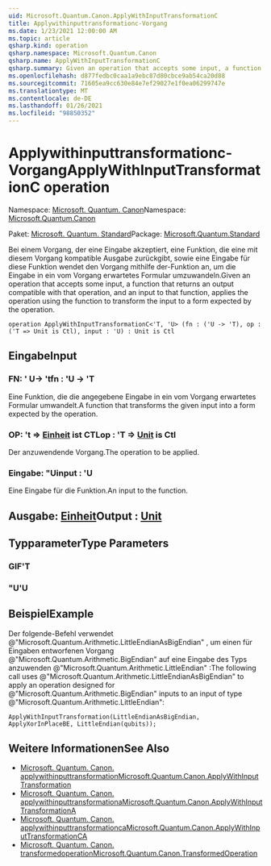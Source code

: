 ```yaml
---
uid: Microsoft.Quantum.Canon.ApplyWithInputTransformationC
title: Applywithinputtransformationc-Vorgang
ms.date: 1/23/2021 12:00:00 AM
ms.topic: article
qsharp.kind: operation
qsharp.namespace: Microsoft.Quantum.Canon
qsharp.name: ApplyWithInputTransformationC
qsharp.summary: Given an operation that accepts some input, a function that returns an output compatible with that operation, and an input to that function, applies the operation using the function to transform the input to a form expected by the operation.
ms.openlocfilehash: d877fedbc0caa1a9ebc87d80cbce9ab54ca20d88
ms.sourcegitcommit: 71605ea9cc630e84e7ef29027e1f0ea06299747e
ms.translationtype: MT
ms.contentlocale: de-DE
ms.lasthandoff: 01/26/2021
ms.locfileid: "98850352"
---
```

# <a name="applywithinputtransformationc-operation"></a><span data-ttu-id="606a2-102">Applywithinputtransformationc-Vorgang</span><span class="sxs-lookup"><span data-stu-id="606a2-102">ApplyWithInputTransformationC operation</span></span>

<span data-ttu-id="606a2-103">Namespace: [Microsoft. Quantum. Canon](xref:Microsoft.Quantum.Canon)</span><span class="sxs-lookup"><span data-stu-id="606a2-103">Namespace: [Microsoft.Quantum.Canon](xref:Microsoft.Quantum.Canon)</span></span>

<span data-ttu-id="606a2-104">Paket: [Microsoft. Quantum. Standard](https://nuget.org/packages/Microsoft.Quantum.Standard)</span><span class="sxs-lookup"><span data-stu-id="606a2-104">Package: [Microsoft.Quantum.Standard](https://nuget.org/packages/Microsoft.Quantum.Standard)</span></span>


<span data-ttu-id="606a2-105">Bei einem Vorgang, der eine Eingabe akzeptiert, eine Funktion, die eine mit diesem Vorgang kompatible Ausgabe zurückgibt, sowie eine Eingabe für diese Funktion wendet den Vorgang mithilfe der-Funktion an, um die Eingabe in ein vom Vorgang erwartetes Formular umzuwandeln.</span><span class="sxs-lookup"><span data-stu-id="606a2-105">Given an operation that accepts some input, a function that returns an output compatible with that operation, and an input to that function, applies the operation using the function to transform the input to a form expected by the operation.</span></span>

```qsharp
operation ApplyWithInputTransformationC<'T, 'U> (fn : ('U -> 'T), op : ('T => Unit is Ctl), input : 'U) : Unit is Ctl
```


## <a name="input"></a><span data-ttu-id="606a2-106">Eingabe</span><span class="sxs-lookup"><span data-stu-id="606a2-106">Input</span></span>

### <a name="fn--u---t"></a><span data-ttu-id="606a2-107">FN: ' U-> 't</span><span class="sxs-lookup"><span data-stu-id="606a2-107">fn : 'U -> 'T</span></span>

<span data-ttu-id="606a2-108">Eine Funktion, die die angegebene Eingabe in ein vom Vorgang erwartetes Formular umwandelt.</span><span class="sxs-lookup"><span data-stu-id="606a2-108">A function that transforms the given input into a form expected by the operation.</span></span>


### <a name="op--t--unit--is-ctl"></a><span data-ttu-id="606a2-109">OP: 't => [Einheit](xref:microsoft.quantum.lang-ref.unit)  ist CTL</span><span class="sxs-lookup"><span data-stu-id="606a2-109">op : 'T => [Unit](xref:microsoft.quantum.lang-ref.unit)  is Ctl</span></span>

<span data-ttu-id="606a2-110">Der anzuwendende Vorgang.</span><span class="sxs-lookup"><span data-stu-id="606a2-110">The operation to be applied.</span></span>


### <a name="input--u"></a><span data-ttu-id="606a2-111">Eingabe: "U</span><span class="sxs-lookup"><span data-stu-id="606a2-111">input : 'U</span></span>

<span data-ttu-id="606a2-112">Eine Eingabe für die Funktion.</span><span class="sxs-lookup"><span data-stu-id="606a2-112">An input to the function.</span></span>



## <a name="output--unit"></a><span data-ttu-id="606a2-113">Ausgabe: [Einheit](xref:microsoft.quantum.lang-ref.unit)</span><span class="sxs-lookup"><span data-stu-id="606a2-113">Output : [Unit](xref:microsoft.quantum.lang-ref.unit)</span></span>



## <a name="type-parameters"></a><span data-ttu-id="606a2-114">Typparameter</span><span class="sxs-lookup"><span data-stu-id="606a2-114">Type Parameters</span></span>

### <a name="t"></a><span data-ttu-id="606a2-115">GIF</span><span class="sxs-lookup"><span data-stu-id="606a2-115">'T</span></span>


### <a name="u"></a><span data-ttu-id="606a2-116">"U</span><span class="sxs-lookup"><span data-stu-id="606a2-116">'U</span></span>



## <a name="example"></a><span data-ttu-id="606a2-117">Beispiel</span><span class="sxs-lookup"><span data-stu-id="606a2-117">Example</span></span>

<span data-ttu-id="606a2-118">Der folgende-Befehl verwendet @"Microsoft.Quantum.Arithmetic.LittleEndianAsBigEndian" , um einen für Eingaben entworfenen Vorgang @"Microsoft.Quantum.Arithmetic.BigEndian" auf eine Eingabe des Typs anzuwenden @"Microsoft.Quantum.Arithmetic.LittleEndian" :</span><span class="sxs-lookup"><span data-stu-id="606a2-118">The following call uses @"Microsoft.Quantum.Arithmetic.LittleEndianAsBigEndian" to apply an operation designed for @"Microsoft.Quantum.Arithmetic.BigEndian" inputs to an input of type @"Microsoft.Quantum.Arithmetic.LittleEndian":</span></span>

```qsharp
ApplyWithInputTransformation(LittleEndianAsBigEndian, ApplyXorInPlaceBE, LittleEndian(qubits));
```

## <a name="see-also"></a><span data-ttu-id="606a2-119">Weitere Informationen</span><span class="sxs-lookup"><span data-stu-id="606a2-119">See Also</span></span>

- [<span data-ttu-id="606a2-120">Microsoft. Quantum. Canon. applywithinputtransformation</span><span class="sxs-lookup"><span data-stu-id="606a2-120">Microsoft.Quantum.Canon.ApplyWithInputTransformation</span></span>](xref:Microsoft.Quantum.Canon.ApplyWithInputTransformation)
- [<span data-ttu-id="606a2-121">Microsoft. Quantum. Canon. applywithinputtransformationa</span><span class="sxs-lookup"><span data-stu-id="606a2-121">Microsoft.Quantum.Canon.ApplyWithInputTransformationA</span></span>](xref:Microsoft.Quantum.Canon.ApplyWithInputTransformationA)
- [<span data-ttu-id="606a2-122">Microsoft. Quantum. Canon. applywithinputtransformationca</span><span class="sxs-lookup"><span data-stu-id="606a2-122">Microsoft.Quantum.Canon.ApplyWithInputTransformationCA</span></span>](xref:Microsoft.Quantum.Canon.ApplyWithInputTransformationCA)
- [<span data-ttu-id="606a2-123">Microsoft. Quantum. Canon. transformedoperation</span><span class="sxs-lookup"><span data-stu-id="606a2-123">Microsoft.Quantum.Canon.TransformedOperation</span></span>](xref:Microsoft.Quantum.Canon.TransformedOperation)